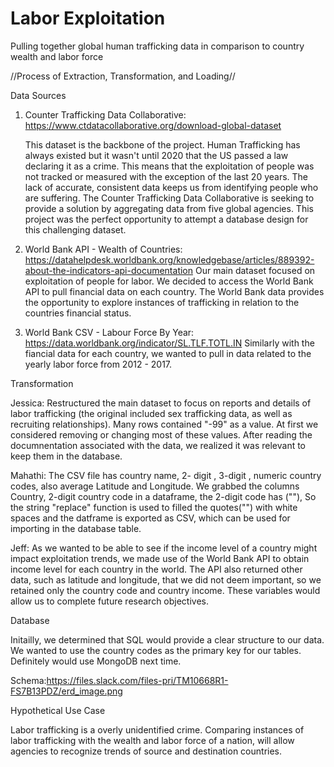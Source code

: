 # Labor Exploitation
Pulling together global human trafficking data in comparison to country wealth and labor force

//Process of Extraction, Transformation, and Loading//

Data Sources
1. Counter Trafficking Data Collaborative: https://www.ctdatacollaborative.org/download-global-dataset
   
   This dataset is the backbone of the project. Human Trafficking has always existed but it wasn't until 2020 that the US
   passed a law declaring it as a crime. This means that the exploitation of people was not tracked or measured with the 
   exception of the last 20 years. The lack of accurate, consistent data keeps us from identifying people who are suffering.
   The Counter Trafficking Data Collaborative is seeking to provide a solution by aggregating data 
   from five global agencies. This project was the perfect opportunity to attempt a database design for this challenging
   dataset.
   
2. World Bank API - Wealth of Countries: https://datahelpdesk.worldbank.org/knowledgebase/articles/889392-about-the-indicators-api-documentation
  Our main dataset focused on exploitation of people for labor. We decided to access the World Bank API to pull financial
  data on each country. The World Bank data provides the opportunity to explore instances of trafficking in relation to the     countries financial status. 

3. World Bank CSV - Labour Force By Year: https://data.worldbank.org/indicator/SL.TLF.TOTL.IN 
  Similarly with the fiancial data for each country, we wanted to pull in data related to the yearly labor force 
  from 2012 - 2017. 

Transformation

  Jessica: Restructured the main dataset to focus on reports and details of labor trafficking (the original included sex
  trafficking data, as well as recruiting relationships). Many rows contained "-99" as a value. At first we considered 
  removing or changing most of these values. After reading the documnentation associated with the data, we realized it was
  relevant to keep them in the database.
  
  Mahathi: The CSV file has country name, 2- digit , 3-digit , numeric country codes, also average Latitude and Longitude. 
  We grabbed the columns Country, 2-digit country code in a dataframe, the 2-digit code has (""), So the string "replace"
  function is used to filled the quotes("") with white spaces and the datframe is exported as CSV, which can be used for
  importing in the database table.
    
  Jeff: As we wanted to be able to see if the income level of a country might impact exploitation trends, we made use of the
  World Bank API to obtain income level for each country in the world.  The API also returned other data, such as latitude and
  longitude, that we did not deem important, so we retained only the country code and country income.  These variables would
  allow us to complete future research objectives.
 
  
Database

  Initailly, we determined that SQL would provide a clear structure to our data. We wanted to use the country codes as the
  primary key for our tables. Definitely would use MongoDB next time. 
  
  Schema:https://files.slack.com/files-pri/TM10668R1-FS7B13PDZ/erd_image.png
  
Hypothetical Use Case

   Labor trafficking is a overly unidentified crime. Comparing instances of labor trafficking with the wealth 
   and labor force of a nation, will allow agencies to recognize trends of source and destination countries.

